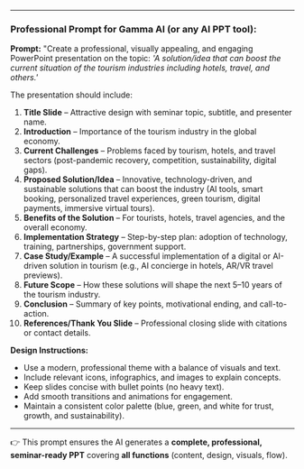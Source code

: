
---

### Professional Prompt for Gamma AI (or any AI PPT tool):

**Prompt:**
"Create a professional, visually appealing, and engaging PowerPoint presentation on the topic: *'A solution/idea that can boost the current situation of the tourism industries including hotels, travel, and others.'*

The presentation should include:

1. **Title Slide** – Attractive design with seminar topic, subtitle, and presenter name.
2. **Introduction** – Importance of the tourism industry in the global economy.
3. **Current Challenges** – Problems faced by tourism, hotels, and travel sectors (post-pandemic recovery, competition, sustainability, digital gaps).
4. **Proposed Solution/Idea** – Innovative, technology-driven, and sustainable solutions that can boost the industry (AI tools, smart booking, personalized travel experiences, green tourism, digital payments, immersive virtual tours).
5. **Benefits of the Solution** – For tourists, hotels, travel agencies, and the overall economy.
6. **Implementation Strategy** – Step-by-step plan: adoption of technology, training, partnerships, government support.
7. **Case Study/Example** – A successful implementation of a digital or AI-driven solution in tourism (e.g., AI concierge in hotels, AR/VR travel previews).
8. **Future Scope** – How these solutions will shape the next 5–10 years of the tourism industry.
9. **Conclusion** – Summary of key points, motivational ending, and call-to-action.
10. **References/Thank You Slide** – Professional closing slide with citations or contact details.

**Design Instructions:**

* Use a modern, professional theme with a balance of visuals and text.
* Include relevant icons, infographics, and images to explain concepts.
* Keep slides concise with bullet points (no heavy text).
* Add smooth transitions and animations for engagement.
* Maintain a consistent color palette (blue, green, and white for trust, growth, and sustainability).

---

👉 This prompt ensures the AI generates a **complete, professional, seminar-ready PPT** covering **all functions** (content, design, visuals, flow).


